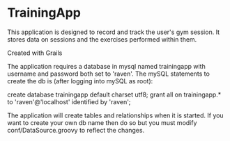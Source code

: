 TrainingApp
===========

This application is designed to record and track the user's gym session. It stores data on sessions and the exercises performed within them.

Created with Grails

The application requires a database in mysql named trainingapp with username and password both set to 'raven'.
The mySQL statements to create the db is (after logging into mySQL as root):

create database trainingapp default charset utf8;
grant all on trainingapp.* to 'raven'@'localhost' identified by 'raven';

The application will create tables and relationships when it is started. If you want to create your own db name then do so but you must modify conf/DataSource.groovy to reflect the changes.
